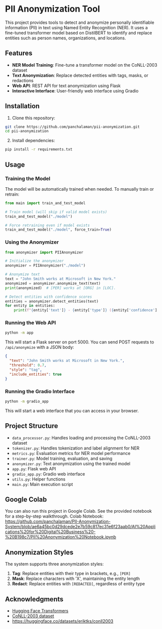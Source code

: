 # PII Anonymization Tool

This project provides tools to detect and anonymize personally identifiable information (PII) in text using Named Entity Recognition (NER). It uses a fine-tuned transformer model based on DistilBERT to identify and replace entities such as person names, organizations, and locations.

## Features

- **NER Model Training**: Fine-tune a transformer model on the CoNLL-2003 dataset
- **Text Anonymization**: Replace detected entities with tags, masks, or redactions
- **Web API**: REST API for text anonymization using Flask
- **Interactive Interface**: User-friendly web interface using Gradio

## Installation

1. Clone this repository:
```bash
git clone https://github.com/panchalaman/pii-anonymization.git
cd pii-anonymization
```

2. Install dependencies:
```bash
pip install -r requirements.txt
```

## Usage

### Training the Model

The model will be automatically trained when needed. To manually train or retrain:

```python
from main import train_and_test_model

# Train model (will skip if valid model exists)
train_and_test_model("./model")

# Force retraining even if model exists
train_and_test_model("./model", force_train=True)
```

### Using the Anonymizer

```python
from anonymizer import PIIAnonymizer

# Initialize the anonymizer
anonymizer = PIIAnonymizer("./model")

# Anonymize text
text = "John Smith works at Microsoft in New York."
anonymized = anonymizer.anonymize_text(text)
print(anonymized)  # [PER] works at [ORG] in [LOC].

# Detect entities with confidence scores
entities = anonymizer.detect_entities(text)
for entity in entities:
    print(f"{entity['text']} - {entity['type']} ({entity['confidence']:.2%})")
```

### Running the Web API

```bash
python -m app
```

This will start a Flask server on port 5000. You can send POST requests to `/api/anonymize` with a JSON body:

```json
{
  "text": "John Smith works at Microsoft in New York.",
  "threshold": 0.7,
  "style": "tag",
  "include_entities": true
}
```

### Running the Gradio Interface

```bash
python -m gradio_app
```

This will start a web interface that you can access in your browser.

## Project Structure

- `data_processor.py`: Handles loading and processing the CoNLL-2003 dataset
- `tokenizer.py`: Handles tokenization and label alignment for NER
- `metrics.py`: Evaluation metrics for NER model performance
- `trainer.py`: Model training, evaluation, and saving
- `anonymizer.py`: Text anonymization using the trained model
- `app.py`: Flask web API
- `gradio_app.py`: Gradio web interface
- `utils.py`: Helper functions
- `main.py`: Main execution script

## Google Colab

You can also run this project in Google Colab. See the provided notebook for a step-by-step walkthrough.
Colab Notebook: https://github.com/panchalaman/PII-Anonymization-System/blob/ae6a45bc0d29dcede2e7b59c817ec31e6f23aab0/AI%20Applications%20for%20Digital%20Business%20-%20B198c7/PII%20Anonymization%20Notebook.ipynb

## Anonymization Styles

The system supports three anonymization styles:

1. **Tag**: Replace entities with their type in brackets, e.g., `[PER]`
2. **Mask**: Replace characters with 'X', maintaining the entity length
3. **Redact**: Replace entities with `[REDACTED]`, regardless of entity type


## Acknowledgments

- [Hugging Face Transformers](https://github.com/huggingface/transformers)
- [CoNLL-2003 dataset](https://www.clips.uantwerpen.be/conll2003/ner/)
- https://huggingface.co/datasets/eriktks/conll2003

